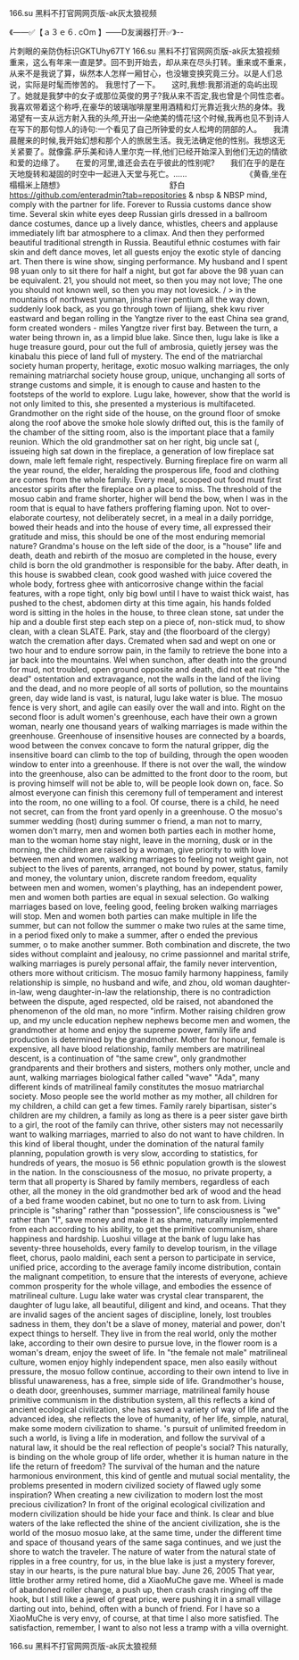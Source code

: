 166.su 黑料不打官网网页版-ak灰太狼视频

《——✅【ａ３ｅ６. cOm 】——D友澜器打开✅》--

片刺眼的亲防伪标识GKTUhy67TY
166.su 黑料不打官网网页版-ak灰太狼视频　　重来，这么有年来一直是梦。回不到开始去，却从来在尽头打转。重来或不重来，从来不是我说了算，纵然本人怎样一厢甘心，也没辙变换究竟三分。以是人们总说，实际是时髦而惨苦的。
我思忖了一下。　　这时,我想:我那消逝的岛屿出现了。她就是我梦中的女子或那位英俊的男子?我从来不否定,我也曾是个同性恋者。我喜欢带着这个称呼,在豪华的玻璃咖啡屋里用酒精和灯光靠近我火热的身体。我渴望有一支从远方射入我的头颅,开出一朵绝美的情花!这个时候,我再也见不到诗人在写下的那句惊人的诗句:一个看见了自己所钟爱的女人松垮的阴部的人。　　我清晨醒来的时候,我开始幻想和那个人的旅居生活。我无法确定他的性别。我想这无关紧要了。就像露.萨乐美和诗人里尔克一样,他们已经开始深入到他们无边的情欲和爱的边缘了。　　在爱的河里,谁还会去在乎彼此的性别呢?　　我们在乎的是在天地旋转和凝固的时空中一起进入天堂与死亡。......　　　　　　　　《黄昏,坐在榻榻米上随想》　　　　　　　　　　　　　　舒白
https://github.com/enteradmin?tab=repositories
& nbsp  & NBSP mind, comply with the partner for life.
Forever to Russia customs dance show time.
Several skin white eyes deep Russian girls dressed in a ballroom dance costumes, dance up a lively dance, whistles, cheers and applause immediately lift bar atmosphere to a climax.
And then they performed beautiful traditional strength in Russia.
Beautiful ethnic costumes with fair skin and deft dance moves, let all guests enjoy the exotic style of dancing art.
Then there is wine show, singing performance.
My husband and I spent 98 yuan only to sit there for half a night, but got far above the 98 yuan can be equivalent.
21, you should not meet, so then you may not love;
The one you should not known well, so then you may not lovesick.
/ > in the mountains of northwest yunnan, jinsha river pentium all the way down, suddenly look back, as you go through town of lijiang, shek kwu river eastward and began rolling in the Yangtze river to the east China sea grand, form created wonders - miles Yangtze river first bay.
Between the turn, a water being thrown in, as a limpid blue lake.
Since then, lugu lake is like a huge treasure gourd, pour out the full of ambrosia, quietly jersey was the kinabalu this piece of land full of mystery.
The end of the matriarchal society human property, heritage, exotic mosuo walking marriages, the only remaining matriarchal society house group, unique, unchanging all sorts of strange customs and simple, it is enough to cause and hasten to the footsteps of the world to explore.
Lugu lake, however, show that the world is not only limited to this, she presented a mysterious is multifaceted.
Grandmother on the right side of the house, on the ground floor of smoke along the roof above the smoke hole slowly drifted out, this is the family of the chamber of the sitting room, also is the important place that a family reunion.
Which the old grandmother sat on her right, big uncle sat (, issueing high sat down in the fireplace, a generation of low fireplace sat down, male left female right, respectively.
Burning fireplace fire on warm all the year round, the elder, heralding the prosperous life, food and clothing are comes from the whole family.
Every meal, scooped out food must first ancestor spirits after the fireplace on a place to miss.
The threshold of the mosuo cabin and frame shorter, higher will bend the bow, when I was in the room that is equal to have fathers proffering flaming upon.
Not to over-elaborate courtesy, not deliberately secret, in a meal in a daily porridge, bowed their heads and into the house of every time, all expressed their gratitude and miss, this should be one of the most enduring memorial nature?
Grandma's house on the left side of the door, is a "house" life and death, death and rebirth of the mosuo are completed in the house, every child is born the old grandmother is responsible for the baby.
After death, in this house is swabbed clean, cook good washed with juice covered the whole body, fortress ghee with anticorrosive change within the facial features, with a rope tight, only big bowl until l have to waist thick waist, has pushed to the chest, abdomen dirty at this time again, his hands folded word is sitting in the holes in the house, to three clean stone, sat under the hip and a double first step each step on a piece of, non-stick mud, to show clean, with a clean SLATE.
Park, stay and (the floorboard of the clergy) watch the cremation after days.
Cremated when sad and wept on one or two hour and to endure sorrow pain, in the family to retrieve the bone into a jar back into the mountains.
Wel when sunchon, after death into the ground for mud, not troubled, open ground opposite and death, did not eat rice "the dead" ostentation and extravagance, not the walls in the land of the living and the dead, and no more people of all sorts of pollution, so the mountains green, day wide land is vast, is natural, lugu lake water is blue.
The mosuo fence is very short, and agile can easily over the wall and into.
Right on the second floor is adult women's greenhouse, each have their own a grown woman, nearly one thousand years of walking marriages is made within the greenhouse.
Greenhouse of insensitive houses are connected by a boards, wood between the convex concave to form the natural gripper, dig the insensitive board can climb to the top of building, through the open wooden window to enter into a greenhouse.
If there is not over the wall, the window into the greenhouse, also can be admitted to the front door to the room, but is proving himself will not be able to, will be people look down on, face.
So almost everyone can finish this ceremony full of temperament and interest into the room, no one willing to a fool.
Of course, there is a child, he need not secret, can from the front yard openly in a greenhouse.
O the mosuo's summer wedding (host) during summer o friend, a man not to marry, women don't marry, men and women both parties each in mother home, man to the woman home stay night, leave in the morning, dusk or in the morning, the children are raised by a woman, give priority to with love between men and women, walking marriages to feeling not weight gain, not subject to the lives of parents, arranged, not bound by power, status, family and money, the voluntary union, discrete random freedom, equality between men and women, women's plaything, has an independent power, men and women both parties are equal in sexual selection.
Go walking marriages based on love, feeling good, feeling broken walking marriages will stop.
Men and women both parties can make multiple in life the summer, but can not follow the summer o make two rules at the same time, in a period fixed only to make a summer, after o ended the previous summer, o to make another summer.
Both combination and discrete, the two sides without complaint and jealousy, no crime passionnel and marital strife, walking marriages is purely personal affair, the family never intervention, others more without criticism.
The mosuo family harmony happiness, family relationship is simple, no husband and wife, and zhou, old woman daughter-in-law, weng daughter-in-law the relationship, there is no contradiction between the dispute, aged respected, old be raised, not abandoned the phenomenon of the old man, no more "infirm.
Mother raising children grow up, and my uncle education nephew nephews become men and women, the grandmother at home and enjoy the supreme power, family life and production is determined by the grandmother.
Mother for honour, female is expensive, all have blood relationship, family members are matrilineal descent, is a continuation of "the same crew", only grandmother grandparents and their brothers and sisters, mothers only mother, uncle and aunt, walking marriages biological father called "wave" "Ada", many different kinds of matrilineal family constitutes the mosuo matriarchal society.
Moso people see the world mother as my mother, all children for my children, a child can get a few times.
Family rarely bipartisan, sister's children are my children, a family as long as there is a peer sister gave birth to a girl, the root of the family can thrive, other sisters may not necessarily want to walking marriages, married to also do not want to have children.
In this kind of liberal thought, under the domination of the natural family planning, population growth is very slow, according to statistics, for hundreds of years, the mosuo is 56 ethnic population growth is the slowest in the nation.
In the consciousness of the mosuo, no private property, a term that all property is Shared by family members, regardless of each other, all the money in the old grandmother bed ark of wood and the head of a bed frame wooden cabinet, but no one to turn to ask from.
Living principle is "sharing" rather than "possession", life consciousness is "we" rather than "I", save money and make it as shame, naturally implemented from each according to his ability, to get the primitive communism, share happiness and hardship.
Luoshui village at the bank of lugu lake has seventy-three households, every family to develop tourism, in the village fleet, chorus, paolo maldini, each sent a person to participate in service, unified price, according to the average family income distribution, contain the malignant competition, to ensure that the interests of everyone, achieve common prosperity for the whole village, and embodies the essence of matrilineal culture.
Lugu lake water was crystal clear transparent, the daughter of lugu lake, all beautiful, diligent and kind, and oceans.
That they are invalid sages of the ancient sages of discipline, lonely, lost troubles sadness in them, they don't be a slave of money, material and power, don't expect things to herself.
They live in from the real world, only the mother lake, according to their own desire to pursue love, in the flower room is a woman's dream, enjoy the sweet of life.
In "the female not male" matrilineal culture, women enjoy highly independent space, men also easily without pressure, the mosuo follow continue, according to their own intend to live in blissful unawareness, has a free, simple side of life.
Grandmother's house, o death door, greenhouses, summer marriage, matrilineal family house primitive communism in the distribution system, all this reflects a kind of ancient ecological civilization, she has saved a variety of way of life and the advanced idea, she reflects the love of humanity, of her life, simple, natural, make some modern civilization to shame.
's pursuit of unlimited freedom in such a world, is living a life in moderation, and follow the survival of a natural law, it should be the real reflection of people's social?
This naturally, is binding on the whole group of life order, whether it is human nature in the life the return of freedom?
The survival of the human and the nature harmonious environment, this kind of gentle and mutual social mentality, the problems presented in modern civilized society of flawed ugly some inspiration?
When creating a new civilization to modern lost the most precious civilization?
In front of the original ecological civilization and modern civilization should be hide your face and think.
Is clear and blue waters of the lake reflected the shine of the ancient civilization, she is the world of the mosuo mosuo lake, at the same time, under the different time and space of thousand years of the same saga continues, and we just the shore to watch the traveler.
The nature of water from the natural state of ripples in a free country, for us, in the blue lake is just a mystery forever, stay in our hearts, is the pure natural blue bay.
June 26, 2005
That year, little brother army retired home, did a XiaoMuChe gave me.
Wheel is made of abandoned roller change, a push up, then crash crash ringing off the hook, but I still like a jewel of great price, were pushing it in a small village darting out into, behind, often with a bunch of friend.
For I have so a XiaoMuChe is very envy, of course, at that time I also more satisfied.
The satisfaction, remember, I want to also not less a tramp with a villa overnight.




166.su 黑料不打官网网页版-ak灰太狼视频
